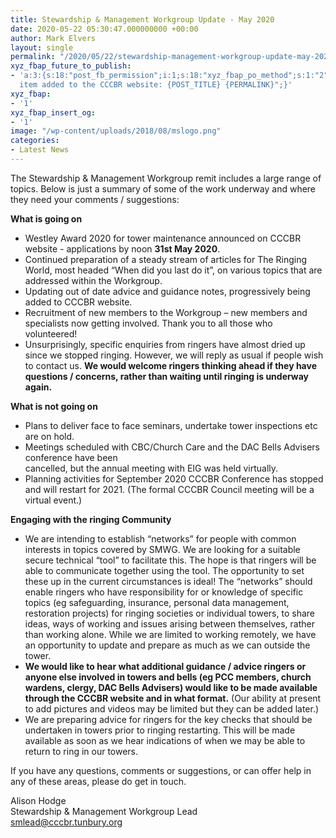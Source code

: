 ```yaml
---
title: Stewardship & Management Workgroup Update - May 2020
date: 2020-05-22 05:30:47.000000000 +00:00
author: Mark Elvers
layout: single
permalink: "/2020/05/22/stewardship-management-workgroup-update-may-2020/"
xyz_fbap_future_to_publish:
- 'a:3:{s:18:"post_fb_permission";i:1;s:18:"xyz_fbap_po_method";s:1:"2";s:16:"xyz_fbap_message";s:62:"News
  item added to the CCCBR website: {POST_TITLE} {PERMALINK}";}'
xyz_fbap:
- '1'
xyz_fbap_insert_og:
- '1'
image: "/wp-content/uploads/2018/08/mslogo.png"
categories:
- Latest News
---
```

The Stewardship & Management Workgroup remit includes a large range of topics. Below is just a summary of some of the work underway and where they need your comments / suggestions:

**What is going on**

  * Westley Award 2020 for tower maintenance announced on CCCBR website - applications by noon **31st May 2020**.
  * Continued preparation of a steady stream of articles for The Ringing World, most headed “When did you last do it”, on various topics that are addressed within the Workgroup.
  * Updating out of date advice and guidance notes, progressively being added to CCCBR website.
  * Recruitment of new members to the Workgroup – new members and specialists now getting involved. Thank you to all those who volunteered!
  * Unsurprisingly, specific enquiries from ringers have almost dried up since we stopped ringing. However, we will reply as usual if people wish to contact us. **We would welcome ringers thinking ahead if they have questions / concerns, rather than waiting until ringing is underway again.**

**What is not going on**

  * Plans to deliver face to face seminars, undertake tower inspections etc are on hold.
  * Meetings scheduled with CBC/Church Care and the DAC Bells Advisers conference have been  
    cancelled, but the annual meeting with EIG was held virtually.
  * Planning activities for September 2020 CCCBR Conference has stopped and will restart for 2021. (The formal CCCBR Council meeting will be a virtual event.)

**Engaging with the ringing Community**

  * We are intending to establish “networks” for people with common interests in topics covered by SMWG. We are looking for a suitable secure technical “tool” to facilitate this. The hope is that ringers will be able to communicate together using the tool. The opportunity to set these up in the current circumstances is ideal! The “networks” should enable ringers who have responsibility for or knowledge of specific topics (eg safeguarding, insurance, personal data management, restoration projects) for ringing societies or individual towers, to share ideas, ways of working and issues arising between themselves, rather than working alone. While we are limited to working remotely, we have an opportunity to update and prepare as much as we can outside the tower.
  * **We would like to hear what additional guidance / advice ringers or anyone else involved in towers and bells (eg PCC members, church wardens, clergy, DAC Bells Advisers) would like to be made available through the CCCBR website and in what format.** (Our ability at present to add pictures and videos may be limited but they can be added later.)
  * We are preparing advice for ringers for the key checks that should be undertaken in towers prior to ringing restarting. This will be made available as soon as we hear indications of when we may be able to return to ring in our towers.

If you have any questions, comments or suggestions, or can offer help in any of these areas, please do get in touch.

Alison Hodge  
Stewardship & Management Workgroup Lead  
<smlead@cccbr.tunbury.org>
